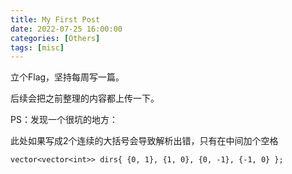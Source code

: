 ```yaml
---
title: My First Post
date: 2022-07-25 16:00:00
categories: [Others]
tags: [misc]
---
```


立个Flag，坚持每周写一篇。

后续会把之前整理的内容都上传一下。



PS：发现一个很坑的地方：

此处如果写成2个连续的大括号会导致解析出错，只有在中间加个空格

```
vector<vector<int>> dirs{ {0, 1}, {1, 0}, {0, -1}, {-1, 0} };
```



